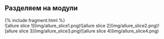 ## Разделяем на модули

<div>
<span></span>{% include fragment.html %}
<div class="allure-slice"><!--
-->![allure slice 1](img/allure_slice1.png)<!--
-->![allure slice 2](img/allure_slice2.png)<!--
-->![allure slice 3](img/allure_slice3.png)<!--
-->![allure slice 4](img/allure_slice4.png)
</div>
</div>


